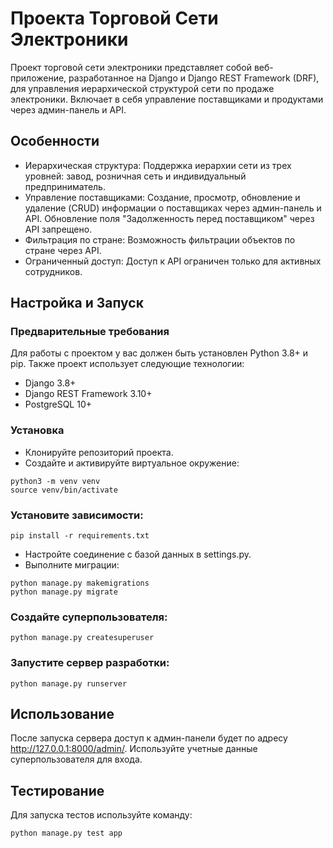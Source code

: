 # Проекта Торговой Сети Электроники
Проект торговой сети электроники представляет собой веб-приложение, разработанное на Django и Django REST Framework (DRF), для управления иерархической структурой сети по продаже электроники. Включает в себя управление поставщиками и продуктами через админ-панель и API.

## Особенности
- Иерархическая структура: Поддержка иерархии сети из трех уровней: завод, розничная сеть и индивидуальный предприниматель.
- Управление поставщиками: Создание, просмотр, обновление и удаление (CRUD) информации о поставщиках через админ-панель и API. Обновление поля "Задолженность перед поставщиком" через API запрещено.
- Фильтрация по стране: Возможность фильтрации объектов по стране через API.
- Ограниченный доступ: Доступ к API ограничен только для активных сотрудников.
## Настройка и Запуск
### Предварительные требования
Для работы с проектом у вас должен быть установлен Python 3.8+ и pip. Также проект использует следующие технологии:

- Django 3.8+
- Django REST Framework 3.10+
- PostgreSQL 10+
### Установка
- Клонируйте репозиторий проекта.
- Создайте и активируйте виртуальное окружение:
```
python3 -m venv venv
source venv/bin/activate
```
### Установите зависимости:
```
pip install -r requirements.txt
```
- Настройте соединение с базой данных в settings.py.
- Выполните миграции:
```
python manage.py makemigrations
python manage.py migrate
```
### Создайте суперпользователя:
```
python manage.py createsuperuser
```
### Запустите сервер разработки:
```
python manage.py runserver
```
## Использование
После запуска сервера доступ к админ-панели будет по адресу http://127.0.0.1:8000/admin/. Используйте учетные данные суперпользователя для входа.


## Тестирование
Для запуска тестов используйте команду:
```
python manage.py test app
```
